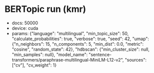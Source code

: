 # BERTopic run (kmr)

- docs: 50000
- device: cuda
- params: {"language": "multilingual", "min_topic_size": 50, "calculate_probabilities": true, "verbose": true, "seed": 42, "umap": {"n_neighbors": 15, "n_components": 5, "min_dist": 0.0, "metric": "cosine", "random_state": 42}, "hdbscan": {"min_cluster_size": null, "min_samples": null}, "model_name": "sentence-transformers/paraphrase-multilingual-MiniLM-L12-v2", "sources": ["cv"], "cv_weight": 1}